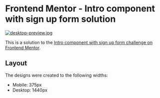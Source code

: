 # Frontend Mentor - Intro component with sign up form solution

[![desktop-preview.jpg](https://i.postimg.cc/VLTPVcKs/desktop-preview.jpg)](https://postimg.cc/BXxzjRWR)

This is a solution to the [Intro component with sign up form challenge on Frontend Mentor](https://www.frontendmentor.io/challenges/intro-component-with-signup-form-5cf91bd49edda32581d28fd1).

## Layout

The designs were created to the following widths:

- Mobile: 375px
- Desktop: 1440px
